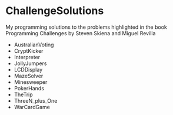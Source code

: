 # ChallengeSolutions
My programming solutions to the problems highlighted in the book Programming Challenges by Steven Skiena and Miguel Revilla

* AustralianVoting
* CryptKicker
* Interpreter
* JollyJumpers
* LCDDisplay
* MazeSolver
* Minesweeper
* PokerHands
* TheTrip
* ThreeN_plus_One
* WarCardGame
